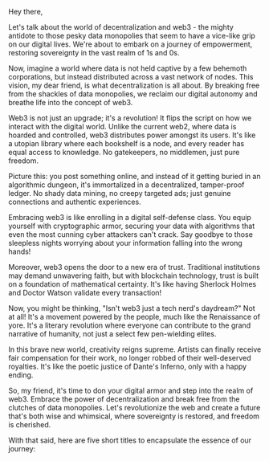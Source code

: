 Hey there,

Let's talk about the world of decentralization and web3 - the mighty antidote to those pesky data monopolies that seem to have a vice-like grip on our digital lives. We're about to embark on a journey of empowerment, restoring sovereignty in the vast realm of 1s and 0s.

Now, imagine a world where data is not held captive by a few behemoth corporations, but instead distributed across a vast network of nodes. This vision, my dear friend, is what decentralization is all about. By breaking free from the shackles of data monopolies, we reclaim our digital autonomy and breathe life into the concept of web3.

Web3 is not just an upgrade; it's a revolution! It flips the script on how we interact with the digital world. Unlike the current web2, where data is hoarded and controlled, web3 distributes power amongst its users. It's like a utopian library where each bookshelf is a node, and every reader has equal access to knowledge. No gatekeepers, no middlemen, just pure freedom.

Picture this: you post something online, and instead of it getting buried in an algorithmic dungeon, it's immortalized in a decentralized, tamper-proof ledger. No shady data mining, no creepy targeted ads; just genuine connections and authentic experiences.

Embracing web3 is like enrolling in a digital self-defense class. You equip yourself with cryptographic armor, securing your data with algorithms that even the most cunning cyber attackers can't crack. Say goodbye to those sleepless nights worrying about your information falling into the wrong hands!

Moreover, web3 opens the door to a new era of trust. Traditional institutions may demand unwavering faith, but with blockchain technology, trust is built on a foundation of mathematical certainty. It's like having Sherlock Holmes and Doctor Watson validate every transaction!

Now, you might be thinking, "Isn't web3 just a tech nerd's daydream?" Not at all! It's a movement powered by the people, much like the Renaissance of yore. It's a literary revolution where everyone can contribute to the grand narrative of humanity, not just a select few pen-wielding elites.

In this brave new world, creativity reigns supreme. Artists can finally receive fair compensation for their work, no longer robbed of their well-deserved royalties. It's like the poetic justice of Dante's Inferno, only with a happy ending.

So, my friend, it's time to don your digital armor and step into the realm of web3. Embrace the power of decentralization and break free from the clutches of data monopolies. Let's revolutionize the web and create a future that's both wise and whimsical, where sovereignty is restored, and freedom is cherished.

With that said, here are five short titles to encapsulate the essence of our journey:
